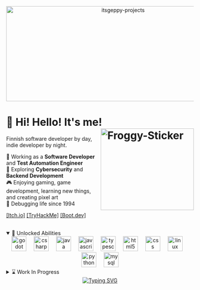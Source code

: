 <div align="center">
  <img width="612" height="255" alt="itsgeppy-projects" src="https://github.com/user-attachments/assets/e66db398-d3bf-4ade-8149-1cf4def62cbf" />
</div>

# 👋 Hi! Hello! It's me! <img align="right" width="250" height="219" alt="Froggy-Sticker" src="https://github.com/user-attachments/assets/3a4346a2-91cf-4c02-91e0-bb52b6538327" />

Finnish software developer by day, indie developer by night.  

💼 Working as a **Software Developer** and **Test Automation Engineer**  
🌱 Exploring **Cybersecurity** and **Backend Development**  
🎮 Enjoying gaming, game development, learning new things, and creating pixel art  
🐛 Debugging life since 1994

[[Itch.io]](https://itsgeppy.itch.io/)
[[TryHackMe]](https://tryhackme.com/p/ItsGeppy)
[[Boot.dev]](https://boot.dev/u/itsgeppy)

<br>

<details open>
  <summary>📜 Unlocked Abilities</summary>
  <div align="center">
    <img src="https://cdn.jsdelivr.net/gh/devicons/devicon/icons/godot/godot-original.svg" height="40" alt="godot logo"  />
    <img width="12" />
    <img src="https://cdn.jsdelivr.net/gh/devicons/devicon/icons/csharp/csharp-original.svg" height="40" alt="csharp logo"  />
    <img width="12" />
    <img src="https://cdn.jsdelivr.net/gh/devicons/devicon/icons/java/java-original.svg" height="40" alt="java logo"  />
    <img width="12" />
    <img src="https://cdn.jsdelivr.net/gh/devicons/devicon/icons/javascript/javascript-original.svg" height="40" alt="javascript logo"  />
    <img width="12" />
    <img src="https://cdn.jsdelivr.net/gh/devicons/devicon/icons/typescript/typescript-original.svg" height="40" alt="typescript logo"  />
    <img width="12" />
    <img src="https://cdn.jsdelivr.net/gh/devicons/devicon/icons/html5/html5-original.svg" height="40" alt="html5 logo"  />
    <img width="12" />
    <img src="https://cdn.jsdelivr.net/gh/devicons/devicon/icons/css3/css3-original.svg" height="40" alt="css logo"  />
    <img width="12" />
    <img src="https://cdn.jsdelivr.net/gh/devicons/devicon/icons/linux/linux-original.svg" height="40" alt="linux logo"  />
    <img width="12" />
    <img src="https://cdn.jsdelivr.net/gh/devicons/devicon/icons/python/python-original.svg" height="40" alt="python logo"  />
    <img width="12" />
    <img src="https://cdn.jsdelivr.net/gh/devicons/devicon/icons/mysql/mysql-original.svg" height="40" alt="mysql logo"  />
  </div>
</details>

<details>
  <summary>⌛ Work In Progress</summary>
  <div align="center">
    <img src="https://cdn.jsdelivr.net/gh/devicons/devicon/icons/cplusplus/cplusplus-original.svg" height="40" alt="cplusplus logo"  />
    <img width="12" />
    <img src="https://cdn.jsdelivr.net/gh/devicons/devicon/icons/rust/rust-original.svg" height="40" alt="rust logo"  />
    <img width="12" />
    <img src="https://cdn.jsdelivr.net/gh/devicons/devicon/icons/postgresql/postgresql-original.svg" height="40" alt="postgresql logo"  />
    <img width="12" />
    <img src="https://cdn.jsdelivr.net/gh/devicons/devicon/icons/go/go-original.svg" height="40" alt="go logo"  />
    <img width="12" />
    <img src="https://cdn.jsdelivr.net/gh/devicons/devicon/icons/docker/docker-original.svg" height="40" alt="docker logo"  />
  </div>
</details

<br>

<div align="center">
  <a href="https://git.io/typing-svg"><img src="https://readme-typing-svg.herokuapp.com?font=Fira+Code&pause=1000&color=F7B522&center=true&vCenter=true&multiline=true&width=500&height=100&lines=Geppy+doesn't+know+what's+next%2C;for+he+simply+lives+in+the+present." alt="Typing SVG" /></a>
</div>
